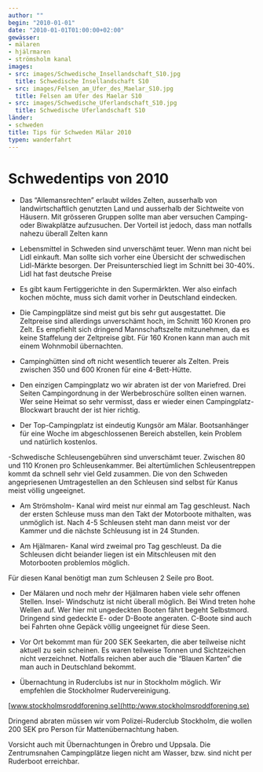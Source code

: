 ```yaml
---
author: ""
begin: "2010-01-01"
date: "2010-01-01T01:00:00+02:00"
gewässer:
- mälaren
- hjälrmaren
- strömsholm kanal
images:
- src: images/Schwedische_Insellandschaft_S10.jpg
  title: Schwedische Insellandschaft S10
- src: images/Felsen_am_Ufer_des_Maelar_S10.jpg
  title: Felsen am Ufer des Maelar S10
- src: images/Schwedische_Uferlandschaft_S10.jpg
  title: Schwedische Uferlandschaft S10
länder:
- schweden
title: Tips für Schweden Mälar 2010
typen: wanderfahrt
---
```




# Schwedentips von 2010


- Das “Allemansrechten” erlaubt wildes Zelten, ausserhalb von landwirtschaftlich genutzten Land und ausserhalb der Sichtweite von Häusern. Mit grösseren Gruppen sollte man aber versuchen Camping- oder Biwakplätze aufzusuchen. Der Vorteil ist jedoch, dass man notfalls nahezu überall Zelten kann

- Lebensmittel in Schweden sind unverschämt teuer. Wenn man nicht bei Lidl einkauft. Man sollte sich vorher eine Übersicht der schwedischen Lidl-Märkte besorgen. Der Preisunterschied liegt im Schnitt bei 30-40%. Lidl hat fast deutsche Preise

- Es gibt kaum Fertiggerichte in den Supermärkten. Wer also einfach kochen möchte, muss sich damit vorher in Deutschland eindecken.

- Die Campingplätze sind meist gut bis sehr gut ausgestattet. Die Zeltpreise sind allerdings unverschämt hoch, im Schnitt 160 Kronen pro Zelt. Es empfiehlt sich dringend Mannschaftszelte mitzunehmen, da es keine Staffelung der Zeltpreise gibt. Für 160 Kronen kann man auch mit einem Wohnmobil übernachten.

- Campinghütten sind oft nicht wesentlich teuerer als Zelten. Preis zwischen 350 und 600 Kronen für eine 4-Bett-Hütte.

- Den einzigen Campingplatz wo wir abraten ist der von Mariefred. Drei Seiten Campingordnung in der Werbebroschüre sollten einen warnen. Wer seine Heimat so sehr vermisst, dass er wieder einen Campingplatz- Blockwart braucht der ist hier richtig.

- Der Top-Campingplatz ist eindeutig Kungsör am Mälar. Bootsanhänger für eine Woche im abgeschlossenen Bereich abstellen, kein Problem und natürlich kostenlos.

-Schwedische Schleusengebühren sind unverschämt teuer. Zwischen 80 und 110 Kronen pro Schleusenkammer. Bei altertümlichen Schleusentreppen kommt da schnell sehr viel Geld zusammen. Die von den Schweden angepriesenen Umtragestellen an den Schleusen sind selbst für Kanus meist völlig ungeeignet.

- Am Strömsholm- Kanal wird meist nur einmal am Tag geschleust. Nach der ersten Schleuse muss man den Takt der Motorboote mithalten, was unmöglich ist. Nach 4-5 Schleusen steht man dann meist vor der Kammer und die nächste Schleusung ist in 24 Stunden.

- Am Hjälmaren- Kanal wird zweimal pro Tag geschleust. Da die Schleusen dicht beiander liegen ist ein Mitschleusen mit den Motorbooten problemlos möglich.

Für diesen Kanal benötigt man zum Schleusen 2 Seile pro Boot.

- Der Mälaren und noch mehr der Hjälmaren haben viele sehr offenen Stellen. Insel- Windschutz ist nicht überall möglich. Bei Wind treten hohe Wellen auf. Wer hier mit ungedeckten Booten fährt begeht Selbstmord. Dringend sind gedeckte E- oder D-Boote angeraten. C-Boote sind auch bei Fahrten ohne Gepäck völlig ungeeignet für diese Seen.

- Vor Ort bekommt man für 200 SEK Seekarten, die aber teilweise nicht aktuell zu sein scheinen. Es waren teilweise Tonnen und Sichtzeichen nicht verzeichnet. Notfalls reichen aber auch die “Blauen Karten” die man auch in Deutschland bekommt.

- Übernachtung in Ruderclubs ist nur in Stockholm möglich. Wir empfehlen die Stockholmer Rudervereinigung.

[www.stockholmsroddforening.se](http:/www.stockholmsroddforening.se)

Dringend abraten müssen wir vom Polizei-Ruderclub Stockholm, die wollen 200 SEK pro Person für Mattenübernachtung haben.

Vorsicht auch mit Übernachtungen in Örebro und Uppsala. Die Zentrumsnahen Campingplätze liegen nicht am Wasser, bzw. sind nicht per Ruderboot erreichbar.
